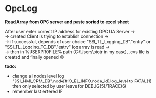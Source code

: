 # OpcLog
**Read Array from OPC server and paste sorted to excel sheet**

After user enter correct IP address for existing OPC UA Server -><br />
-> created Client is trying to establish connection -><br />
-> if successful, depends of user choice "SSI_TL_Logging_DB"."entry" or "SSI_TL_Logging_TC_DB"."entry" log array is read -><br />
-> then in %USERPROFILE% path (C:\Users\piotr in my case), .cvs file is created and finally opened  🙃

**todo:**<br />
- change all nodes level log "SSI_HMI_CPM_DB".node[#IO_EL_INFO.node_id].log_level to FATAL(1) <br /> 
  then only selected by user leave for DEBUG(5)/TRACE(6)
- remember last entered IP
